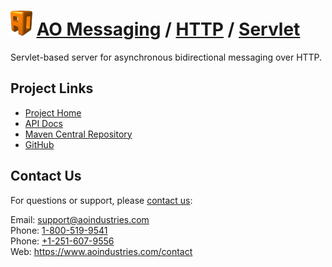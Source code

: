 # [<img src="ao-logo.png" alt="AO Logo" width="35" height="40">](https://www.aoindustries.com/) [AO Messaging](https://www.aoindustries.com/ao-messaging/) / [HTTP](https://www.aoindustries.com/ao-messaging/http/) / [Servlet](https://www.aoindustries.com/ao-messaging/http/servlet/)
Servlet-based server for asynchronous bidirectional messaging over HTTP.

## Project Links
* [Project Home](https://www.aoindustries.com/ao-messaging/http/servlet/)
* [API Docs](https://www.aoindustries.com/ao-messaging/http/servlet/apidocs/)
* [Maven Central Repository](https://search.maven.org/#search|gav|1|g:%22com.aoindustries%22%20AND%20a:%22ao-messaging-http-servlet%22)
* [GitHub](https://github.com/aoindustries/ao-messaging-http-servlet)

## Contact Us
For questions or support, please [contact us](https://www.aoindustries.com/contact):

Email: [support@aoindustries.com](mailto:support@aoindustries.com)  
Phone: [1-800-519-9541](tel:1-800-519-9541)  
Phone: [+1-251-607-9556](tel:+1-251-607-9556)  
Web: https://www.aoindustries.com/contact
